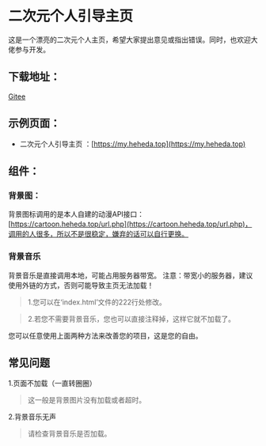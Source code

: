 # 二次元个人引导主页  

这是一个漂亮的二次元个人主页，希望大家提出意见或指出错误。同时，也欢迎大佬参与开发。



## 下载地址：  

[Gitee](https://gitee.com/jhwhcm/Anime-profile)    



## 示例页面：    
 
+ 二次元个人引导主页 ：[https://my.heheda.top](https://my.heheda.top)  



  


## 组件：  

### 背景图：
背景图标调用的是本人自建的动漫API接口：[https://cartoon.heheda.top/url.php](https://cartoon.heheda.top/url.php)，调用的人很多，所以不是很稳定，嫌弃的话可以自行更换。
> 


### 背景音乐 

背景音乐是直接调用本地，可能占用服务器带宽。
注意：带宽小的服务器，建议使用外链的方式，否则可能导致主页无法加载！
> 1.您可以在‘index.html’文件的222行处修改。

> 2.若您不需要背景音乐，您也可以直接注释掉，这样它就不加载了。

您可以任意使用上面两种方法来改善您的项目，这是您的自由。


## 常见问题
1.页面不加载（一直转圈圈）
> 这一般是背景图片没有加载或者超时。

2.背景音乐无声
> 请检查背景音乐是否加载。
